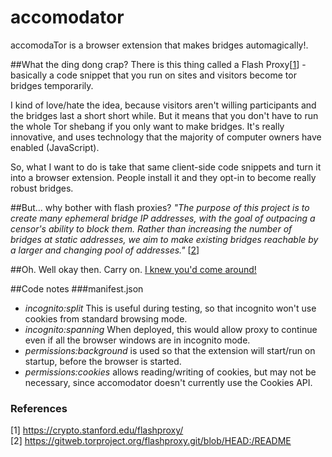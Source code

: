 accomodator
===========

accomodaTor is a browser extension that makes bridges automagically!.

##What the ding dong crap?
There is this thing called a Flash Proxy[[1](https://crypto.stanford.edu/flashproxy/)] - basically a code snippet that you run on sites and visitors become tor bridges temporarily.

I kind of love/hate the idea, because visitors aren't willing participants and the bridges last a short short while. But it means that you don't have to run the whole Tor shebang if you only want to make bridges. It's really innovative, and uses technology that the majority of computer owners have enabled (JavaScript).

So, what I want to do is take that same client-side code snippets and turn it into a browser extension. People install it and they opt-in to become really robust bridges. 

##But... why bother with flash proxies?
*"The purpose of this project is to create many ephemeral bridge IP
addresses, with the goal of outpacing a censor's ability to block them.
Rather than increasing the number of bridges at static addresses, we aim
to make existing bridges reachable by a larger and changing pool of
addresses."* [[2](https://gitweb.torproject.org/flashproxy.git/blob/HEAD:/README)]

##Oh. Well okay then. Carry on.
[I knew you'd come around!](https://www.youtube.com/watch?v=HrlSkcHQnwI)

##Code notes
###manifest.json
- *incognito:split* This is useful during testing, so that incognito won't use cookies from standard browsing mode.  
- *incognito:spanning* When deployed, this would allow proxy to continue even if all the browser windows are in incognito mode.  
- *permissions:background* is used so that the extension will start/run on startup, before the browser is started.  
- *permissions:cookies* allows reading/writing of cookies, but may not be necessary, since accomodator doesn't currently use the Cookies API.  

### References
[1] https://crypto.stanford.edu/flashproxy/  
[2] https://gitweb.torproject.org/flashproxy.git/blob/HEAD:/README
